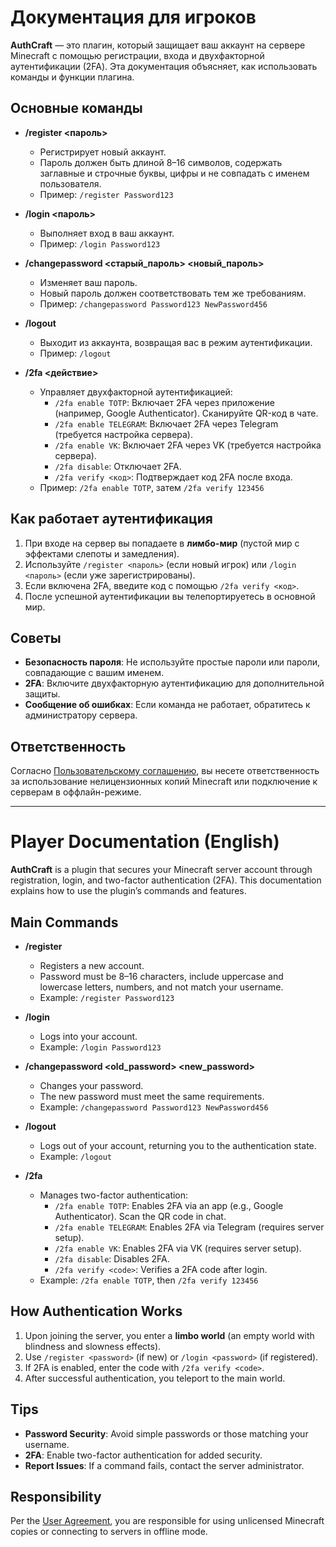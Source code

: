 # Документация для игроков

**AuthCraft** — это плагин, который защищает ваш аккаунт на сервере Minecraft с помощью регистрации, входа и двухфакторной аутентификации (2FA). Эта документация объясняет, как использовать команды и функции плагина.

## Основные команды

- **/register <пароль>**
  - Регистрирует новый аккаунт.
  - Пароль должен быть длиной 8–16 символов, содержать заглавные и строчные буквы, цифры и не совпадать с именем пользователя.
  - Пример: `/register Password123`

- **/login <пароль>**
  - Выполняет вход в ваш аккаунт.
  - Пример: `/login Password123`

- **/changepassword <старый_пароль> <новый_пароль>**
  - Изменяет ваш пароль.
  - Новый пароль должен соответствовать тем же требованиям.
  - Пример: `/changepassword Password123 NewPassword456`

- **/logout**
  - Выходит из аккаунта, возвращая вас в режим аутентификации.
  - Пример: `/logout`

- **/2fa <действие>**
  - Управляет двухфакторной аутентификацией:
    - `/2fa enable TOTP`: Включает 2FA через приложение (например, Google Authenticator). Сканируйте QR-код в чате.
    - `/2fa enable TELEGRAM`: Включает 2FA через Telegram (требуется настройка сервера).
    - `/2fa enable VK`: Включает 2FA через VK (требуется настройка сервера).
    - `/2fa disable`: Отключает 2FA.
    - `/2fa verify <код>`: Подтверждает код 2FA после входа.
  - Пример: `/2fa enable TOTP`, затем `/2fa verify 123456`

## Как работает аутентификация

1. При входе на сервер вы попадаете в **лимбо-мир** (пустой мир с эффектами слепоты и замедления).
2. Используйте `/register <пароль>` (если новый игрок) или `/login <пароль>` (если уже зарегистрированы).
3. Если включена 2FA, введите код с помощью `/2fa verify <код>`.
4. После успешной аутентификации вы телепортируетесь в основной мир.

## Советы

- **Безопасность пароля**: Не используйте простые пароли или пароли, совпадающие с вашим именем.
- **2FA**: Включите двухфакторную аутентификацию для дополнительной защиты.
- **Сообщение об ошибках**: Если команда не работает, обратитесь к администратору сервера.

## Ответственность

Согласно [Пользовательскому соглашению](AGREEMENT.md), вы несете ответственность за использование нелицензионных копий Minecraft или подключение к серверам в оффлайн-режиме.

---

# Player Documentation (English)

**AuthCraft** is a plugin that secures your Minecraft server account through registration, login, and two-factor authentication (2FA). This documentation explains how to use the plugin’s commands and features.

## Main Commands

- **/register <password>**
  - Registers a new account.
  - Password must be 8–16 characters, include uppercase and lowercase letters, numbers, and not match your username.
  - Example: `/register Password123`

- **/login <password>**
  - Logs into your account.
  - Example: `/login Password123`

- **/changepassword <old_password> <new_password>**
  - Changes your password.
  - The new password must meet the same requirements.
  - Example: `/changepassword Password123 NewPassword456`

- **/logout**
  - Logs out of your account, returning you to the authentication state.
  - Example: `/logout`

- **/2fa <action>**
  - Manages two-factor authentication:
    - `/2fa enable TOTP`: Enables 2FA via an app (e.g., Google Authenticator). Scan the QR code in chat.
    - `/2fa enable TELEGRAM`: Enables 2FA via Telegram (requires server setup).
    - `/2fa enable VK`: Enables 2FA via VK (requires server setup).
    - `/2fa disable`: Disables 2FA.
    - `/2fa verify <code>`: Verifies a 2FA code after login.
  - Example: `/2fa enable TOTP`, then `/2fa verify 123456`

## How Authentication Works

1. Upon joining the server, you enter a **limbo world** (an empty world with blindness and slowness effects).
2. Use `/register <password>` (if new) or `/login <password>` (if registered).
3. If 2FA is enabled, enter the code with `/2fa verify <code>`.
4. After successful authentication, you teleport to the main world.

## Tips

- **Password Security**: Avoid simple passwords or those matching your username.
- **2FA**: Enable two-factor authentication for added security.
- **Report Issues**: If a command fails, contact the server administrator.

## Responsibility

Per the [User Agreement](AGREEMENT.md), you are responsible for using unlicensed Minecraft copies or connecting to servers in offline mode.